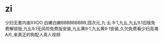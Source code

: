 # zi
少妇无套内谢XXOO 白嫩白嫩BBBBBBBBB,囧次元,九·幺·9·1,九幺,九幺9.1旧版免费解锁版,九幺9.1无风险免费版安装,九幺黄9·1,九幺黄9·1安装,久欠免费看少妇高潮A片,来真正的狗配人真人视频
